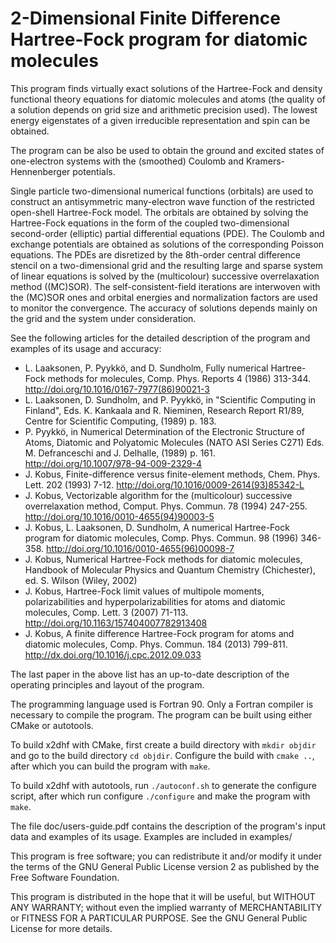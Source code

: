 # 2-Dimensional Finite Difference Hartree-Fock program for diatomic molecules
                                                                            
This program finds virtually exact solutions of the Hartree-Fock and
density functional theory equations for diatomic molecules and atoms
(the quality of a solution depends on grid size and arithmetic
precision used). The lowest energy eigenstates of a given irreducible
representation and spin can be obtained.

The program can be also be used to obtain the ground and excited
states of one-electron systems with the (smoothed) Coulomb and
Kramers-Hennenberger potentials.

Single particle two-dimensional numerical functions (orbitals) are
used to construct an antisymmetric many-electron wave function of the
restricted open-shell Hartree-Fock model. The orbitals are obtained by
solving the Hartree-Fock equations in the form of the coupled
two-dimensional second-order (elliptic) partial differential equations
(PDE). The Coulomb and exchange potentials are obtained as solutions
of the corresponding Poisson equations. The PDEs are disretized by the
8th-order central difference stencil on a two-dimensional grid and the
resulting large and sparse system of linear equations is solved by the
(multicolour) successive overrelaxation method ((MC)SOR). The
self-consistent-field iterations are interwoven with the (MC)SOR ones
and orbital energies and normalization factors are used to monitor the
convergence. The accuracy of solutions depends mainly on the grid and
the system under consideration.

See the following articles for the detailed description of the program
and examples of its usage and accuracy:

* L. Laaksonen, P. Pyykkö, and D. Sundholm, Fully numerical Hartree-Fock methods for molecules, Comp. Phys. Reports 4 (1986) 313-344. http://doi.org/10.1016/0167-7977(86)90021-3
* L. Laaksonen, D. Sundholm, and P. Pyykkö, in "Scientific Computing in Finland", Eds. K. Kankaala and R. Nieminen, Research Report R1/89, Centre for Scientific Computing, (1989) p. 183.
* P. Pyykkö, in Numerical Determination of the Electronic Structure of Atoms, Diatomic and Polyatomic Molecules (NATO ASI Series C271) Eds. M. Defranceschi and J. Delhalle, (1989) p. 161.     http://doi.org/10.1007/978-94-009-2329-4
* J. Kobus, Finite-difference versus finite-element methods, Chem. Phys. Lett. 202 (1993) 7-12. http://doi.org/10.1016/0009-2614(93)85342-L
* J. Kobus, Vectorizable algorithm for the (multicolour) successive overrelaxation method, Comput. Phys. Commun. 78 (1994) 247-255. http://doi.org/10.1016/0010-4655(94)90003-5
* J. Kobus, L. Laaksonen, D. Sundholm, A numerical Hartree-Fock program for diatomic molecules, Comp. Phys. Commun. 98 (1996) 346-358. http://doi.org/10.1016/0010-4655(96)00098-7
* J. Kobus, Numerical Hartree-Fock methods for diatomic molecules, Handbook of Molecular Physics and Quantum Chemistry (Chichester), ed. S. Wilson (Wiley, 2002)
* J. Kobus, Hartree-Fock limit values of multipole moments, polarizabilities and hyperpolarizabilities for atoms and diatomic molecules, Comp. Lett. 3 (2007) 71-113. http://doi.org/10.1163/157404007782913408
* J. Kobus, A finite difference Hartree-Fock program for atoms and diatomic molecules, Comp. Phys. Commun. 184 (2013) 799-811. http://dx.doi.org/10.1016/j.cpc.2012.09.033

The last paper in the above list has an up-to-date description of the
operating principles and layout of the program.

The programming language used is Fortran 90. Only a Fortran compiler
is necessary to compile the program. The program can be built using
either CMake or autotools.

To build x2dhf with CMake, first create a build directory with `mkdir
objdir` and go to the build directory `cd objdir`. Configure the build
with `cmake ..`, after which you can build the program with `make`.

To build x2dhf with autotools, run `./autoconf.sh` to generate the
configure script, after which run configure `./configure` and make
the program with `make`.

The file doc/users-guide.pdf contains the description of the program's
input data and examples of its usage. Examples are included in
examples/

This program is free software; you can redistribute it and/or modify
it under the terms of the GNU General Public License version 2 as
published by the Free Software Foundation.
                                                                      
This program is distributed in the hope that it will be useful, but
WITHOUT ANY WARRANTY; without even the implied warranty of
MERCHANTABILITY or FITNESS FOR A PARTICULAR PURPOSE.  See the GNU
General Public License for more details.

